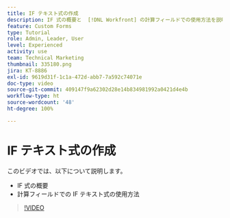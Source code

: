 ```yaml
---
title: IF テキスト式の作成
description: IF 式の概要と  [!DNL Workfront] の計算フィールドでの使用方法を説明します。
feature: Custom Forms
type: Tutorial
role: Admin, Leader, User
level: Experienced
activity: use
team: Technical Marketing
thumbnail: 335180.png
jira: KT-8886
exl-id: 9619d31f-1c1a-472d-abb7-7a592c74071e
doc-type: video
source-git-commit: 409147f9a62302d28e14b834981992a0421d4e4b
workflow-type: ht
source-wordcount: '48'
ht-degree: 100%

---
```


# IF テキスト式の作成

このビデオでは、以下について説明します。

* IF 式の概要
* 計算フィールドでの IF テキスト式の使用方法

>[!VIDEO](https://video.tv.adobe.com/v/335180/?quality=12&learn=on)
